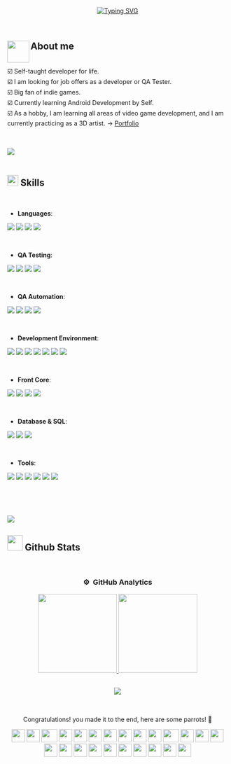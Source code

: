 <p align="center">
<a href="https://git.io/typing-svg"><img src="https://readme-typing-svg.herokuapp.com?font=Fira+Code&pause=800&width=450&lines=Hi+%2C+I'm+Alejandro+Olid+%F0%9F%91%8B%F0%9F%8F%BC;I+hope+you+have+a+Nice+Day+%E2%9C%A8" alt="Typing SVG" /></a>
</p>

<!--  -->

<br>

## **About me**  <picture><img  align="left" src = "https://media.giphy.com/media/v1.Y2lkPTc5MGI3NjExNzJkbHdzNnpnaG9qZzZvd2p0Y2hoN2Rmdm8yajdsMWx2Y2kxZmNwOCZlcD12MV9naWZzX3NlYXJjaCZjdD1n/NVBR6cLvUjV9C/giphy.gif" width = 50px></picture> 

<br>
☑️ Self-taught developer for life.
<br>
☑️ I am looking for job offers as a developer or QA Tester.
<br>
☑️ Big fan of indie games.
<br>
☑️ Currently learning Android Development by Self.
<br>
☑️ As a hobby, I am learning all areas of video game development, and I am currently practicing as a 3D artist. → <a href="https://www.artstation.com/aloid" target="_blank">Portfolio</a>
<br>
<br>
<br>

<img src="https://user-images.githubusercontent.com/73097560/115834477-dbab4500-a447-11eb-908a-139a6edaec5c.gif"><br><br>

## <img src="https://media2.giphy.com/media/QssGEmpkyEOhBCb7e1/giphy.gif?cid=ecf05e47a0n3gi1bfqntqmob8g9aid1oyj2wr3ds3mg700bl&rid=giphy.gif" width ="25"><b> Skills</b>
<br>

<p align="center">

- **Languages**:

<p align="left">
<img src="https://img.shields.io/badge/C%23-%23239120.svg?style=for-the-badge&logo=c-sharp&logoColor=white">
<img src="https://img.shields.io/badge/Blueprints-000000.svg?style=for-the-badge&logo=unrealengine&logoColor=white">
  <img src="https://img.shields.io/badge/Java-%23ED8B00.svg?style=for-the-badge&logo=java&logoColor=white">
<img src="https://img.shields.io/badge/Kotlin-%230095D5.svg?style=for-the-badge&logo=kotlin&logoColor=white">
</p>

<br>   

- **QA Testing**:  
<p align="left">
<img src="https://img.shields.io/badge/TestRail-%230073CF.svg?style=for-the-badge&logo=data:image/png;base64,iVBORw0KGgoAAAANSUhEUgAAABAAAAAQCAMAAAAoLQ9TAAAABlBMVEUAAAD///+l2Z/dAAAAAXRSTlMAQObYZgAAACdJREFUeAFjYIABWjAWJlYGAkxMDCYGBgYGBgYmFiYWBgaGRgYGBgAAGYADwdfOsiAAAAAElFTkSuQmCC">
<img src="https://img.shields.io/badge/Jira-0052CC.svg?style=for-the-badge&logo=jira&logoColor=white">
<img src="https://img.shields.io/badge/Trello-0079BF.svg?style=for-the-badge&logo=trello&logoColor=white">
<img src="https://img.shields.io/badge/BrowserStack-F6A800.svg?style=for-the-badge&logo=browserstack&logoColor=white">
</p>

<br>   

- **QA Automation**:  
<p align="left">
<img src="https://img.shields.io/badge/Appium-472B85.svg?style=for-the-badge&logo=appium&logoColor=white">
<img src="https://img.shields.io/badge/Selenium-43B02A.svg?style=for-the-badge&logo=selenium&logoColor=white">
<img src="https://img.shields.io/badge/Postman-FF6C37.svg?style=for-the-badge&logo=postman&logoColor=white">
<img src="https://img.shields.io/badge/Rest%20Assured-009639.svg?style=for-the-badge&logo=data:image/png;base64,iVBORw0KGgoAAAANSUhEUgAAABAAAAAQCAMAAAAoLQ9TAAAABlBMVEUAAAD///+l2Z/dAAAAAXRSTlMAQObYZgAAACdJREFUeAFjYIABWjAWJlYGAkxMDCYGBgYGBgYmFiYWBgaGRgYGBgAAGYADwdfOsiAAAAAElFTkSuQmCC">
</p>

<br>   

- **Development Environment**:

<p align="left">
<img src="https://img.shields.io/badge/Android%20Studio-%233DDC84.svg?style=for-the-badge&logo=android-studio&logoColor=white">
<img src="https://img.shields.io/badge/Git-%23F05033.svg?style=for-the-badge&logo=git&logoColor=white">
<img src="https://img.shields.io/badge/github-%23121011.svg?style=for-the-badge&logo=github&logoColor=white">
<img src="https://img.shields.io/badge/Eclipse-%232C2255.svg?style=for-the-badge&logo=eclipse&logoColor=white">
<img src="https://img.shields.io/badge/Visual%20Studio-%235C2D91.svg?style=for-the-badge&logo=visual-studio&logoColor=white">
<img src="https://img.shields.io/badge/Unity-%23000000.svg?style=for-the-badge&logo=unity&logoColor=white">
<img src="https://img.shields.io/badge/Unreal%20Engine%205-%23000000.svg?style=for-the-badge&logo=unrealengine&logoColor=white">
</p>

<br>   
    
- **Front Core**:

<p align="left">
<img src="https://img.shields.io/badge/HTML5%20-%23E34F26.svg?style=for-the-badge&logo=html5&logoColor=white">
<img src="https://img.shields.io/badge/CSS3%20-%231572B6.svg?style=for-the-badge&logo=css3&logoColor=white">
<img src="https://img.shields.io/badge/JavaScript%20-%23F7DF1E.svg?style=for-the-badge&logo=javascript&logoColor=black">
<img src="https://img.shields.io/badge/markdown-%23000000.svg?style=for-the-badge&logo=markdown&logoColor=white">
</p>

<br>

- **Database & SQL**:
<p align="left">
<img src="https://img.shields.io/badge/Spring-%236DB33F.svg?style=for-the-badge&logo=spring&logoColor=white">
<img src="https://img.shields.io/badge/MongoDB-%234ea94b.svg?style=for-the-badge&logo=mongodb&logoColor=white">
<img src="https://img.shields.io/badge/postgres-%23316192.svg?style=for-the-badge&logo=postgresql&logoColor=white">
</p>

<br>

- **Tools**:
<p align="left">
<img src="https://img.shields.io/badge/adobe-%23FF0000.svg?style=for-the-badge&logo=adobe&logoColor=white">
<img src="https://img.shields.io/badge/Canva-%2300C4CC.svg?style=for-the-badge&logo=Canva&logoColor=white">
<img src="https://img.shields.io/badge/figma-%23F24E1E.svg?style=for-the-badge&logo=figma&logoColor=white">
<img src="https://img.shields.io/badge/google-%234285F4.svg?style=for-the-badge&logo=google&logoColor=white">
<img src="https://img.shields.io/badge/Microsoft%20Excel-217346?style=for-the-badge&logo=microsoft-excel&logoColor=white">
<img src="https://img.shields.io/badge/Linux-FCC624?style=for-the-badge&logo=linux&logoColor=black">
</p>

<br>

</p>

<br>

<br>
<img src="https://user-images.githubusercontent.com/73097560/115834477-dbab4500-a447-11eb-908a-139a6edaec5c.gif">
<br>

## <img src="https://media.giphy.com/media/iY8CRBdQXODJSCERIr/giphy.gif" width="35"><b> Github Stats </b>
<br>

<div align="center">


### ⚙️ &nbsp;GitHub Analytics

<p align="center">
  <a href="https://github.com/aloidv">
    <img height="180em" src="https://github-readme-stats-eight-theta.vercel.app/api?username=aloidv&show_icons=true&theme=algolia&include_all_commits=true&count_private=true"/>
  </a>
  <a href="https://github.com/aloidv">
    <img height="180em" src="https://github-readme-stats-eight-theta.vercel.app/api/top-langs/?username=aloidv&layout=compact&langs_count=8&theme=algolia"/>
  </a>
</p>

<!--
<p align="center">
  <img height="180em" src="https://github-readme-streak-stats.herokuapp.com/?user=aloidv&theme=dark&hide_border=true"/>
</p>
-->

<br>
<img src="https://user-images.githubusercontent.com/73097560/115834477-dbab4500-a447-11eb-908a-139a6edaec5c.gif">
<br>

<br>
<br>

<div align='center'>
  
Congratulations! you made it to the end, here are some parrots! 🦜

<div>
    <img src="https://cultofthepartyparrot.com/parrots/hd/githubparrot.gif" width="30" height="30"/>
    <img src="https://cultofthepartyparrot.com/flags/hd/indiaparrot.gif" width="30" height="30"/>
    <img src="https://cultofthepartyparrot.com/parrots/asyncparrot.gif" width="36" height="30"/>
    <img src="https://cultofthepartyparrot.com/parrots/exceptionallyfastparrot.gif" width="30" height="30"/>
    <img src="https://cultofthepartyparrot.com/parrots/hd/60fpsparrot.gif" width="30" height="30"/>
    <img src="https://cultofthepartyparrot.com/parrots/hd/jumpingparrot.gif" width="30" height="30"/>
    <img src="https://cultofthepartyparrot.com/parrots/hd/opensourceparrot.gif" width="30" height="30"/>
    <img src="https://cultofthepartyparrot.com/parrots/hd/dealwithitnowparrot.gif" width="30" height="30"/>
    <img src="https://cultofthepartyparrot.com/parrots/hd/hypnoparrotlight.gif" width="30" height="30"/>
    <img src="https://cultofthepartyparrot.com/parrots/databaseparrot.gif" width="30" height="30"/>
    <img src="https://cultofthepartyparrot.com/parrots/fixparrot.gif" width="36" height="30"/>
    <img src="https://cultofthepartyparrot.com/parrots/hd/laptop_parrot.gif" width="30" height="30"/>
    <img src="https://cultofthepartyparrot.com/parrots/hd/spinningparrot.gif" width="30" height="30"/>
    <img src="https://cultofthepartyparrot.com/parrots/hd/levitationparrot.gif" width="30" height="30"/>
    <img src="https://cultofthepartyparrot.com/parrots/hd/meldparrot.gif" width="30" height="30"/>
    <img src="https://cultofthepartyparrot.com/parrots/slomoparrot.gif" width="30" height="30"/>
    <img src="https://cultofthepartyparrot.com/parrots/hd/moonwalkingparrot.gif" width="30" height="30"/>
    <img src="https://cultofthepartyparrot.com/parrots/hd/stableparrot.gif" width="30" height="30"/>
    <img src="https://cultofthepartyparrot.com/parrots/hd/scienceparrot.gif" width="30" height="30"/>
    <img src="https://cultofthepartyparrot.com/parrots/hd/pirateparrot.gif" width="30" height="30"/>
    <img src="https://cultofthepartyparrot.com/parrots/hd/footballparrot.gif" width="30" height="30"/>
    <img src="https://cultofthepartyparrot.com/parrots/hd/illuminatiparrot.gif" width="30" height="30"/>
    <img src="https://cultofthepartyparrot.com/parrots/hd/hypnoparrotdark.gif" width="30" height="30"/>
    <img src="https://cultofthepartyparrot.com/parrots/hd/mustacheparrot.gif" width="30" height="30"/>
</div>
</div>

<br>
